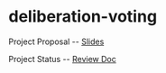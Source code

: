 # deliberation-voting
Project Proposal -- [Slides](https://docs.google.com/presentation/d/1EJMewxdCCkBh40YLsPXSBSp1_-U-FL5EWZZ1uma__IM/edit#slide=id.p)

Project Status -- [Review Doc](https://docs.google.com/document/d/1P1YsuwrSSWkcYE8dMjbiGs2FLlwtUSTLTGrvyb74IZM/edit)
